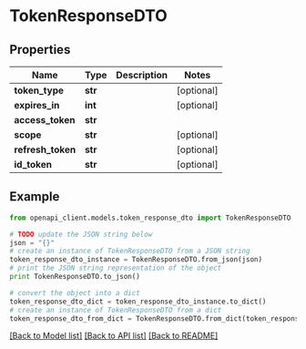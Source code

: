 # TokenResponseDTO


## Properties
Name | Type | Description | Notes
------------ | ------------- | ------------- | -------------
**token_type** | **str** |  | [optional] 
**expires_in** | **int** |  | [optional] 
**access_token** | **str** |  | 
**scope** | **str** |  | [optional] 
**refresh_token** | **str** |  | [optional] 
**id_token** | **str** |  | [optional] 

## Example

```python
from openapi_client.models.token_response_dto import TokenResponseDTO

# TODO update the JSON string below
json = "{}"
# create an instance of TokenResponseDTO from a JSON string
token_response_dto_instance = TokenResponseDTO.from_json(json)
# print the JSON string representation of the object
print TokenResponseDTO.to_json()

# convert the object into a dict
token_response_dto_dict = token_response_dto_instance.to_dict()
# create an instance of TokenResponseDTO from a dict
token_response_dto_from_dict = TokenResponseDTO.from_dict(token_response_dto_dict)
```
[[Back to Model list]](../README.md#documentation-for-models) [[Back to API list]](../README.md#documentation-for-api-endpoints) [[Back to README]](../README.md)


